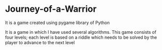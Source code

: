 # Journey-of-a-Warrior

It is a game created using pygame library of Python

It is a game in which I have used several algorithms. This game consists of four levels; each level is based on a riddle which needs to be solved by the player to advance to the next level


